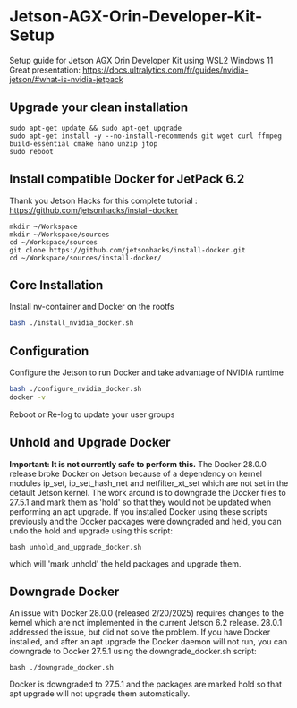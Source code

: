 # Jetson-AGX-Orin-Developer-Kit-Setup
Setup guide for Jetson AGX Orin Developer Kit using WSL2 Windows 11
Great presentation: https://docs.ultralytics.com/fr/guides/nvidia-jetson/#what-is-nvidia-jetpack

## Upgrade your clean installation
```shell
sudo apt-get update && sudo apt-get upgrade 
sudo apt-get install -y --no-install-recommends git wget curl ffmpeg build-essential cmake nano unzip jtop
sudo reboot
```

## Install compatible Docker for JetPack 6.2    
Thank you Jetson Hacks for this complete tutorial : https://github.com/jetsonhacks/install-docker

```shell
mkdir ~/Workspace
mkdir ~/Workspace/sources
cd ~/Workspace/sources
git clone https://github.com/jetsonhacks/install-docker.git
cd ~/Workspace/sources/install-docker/
```

## Core Installation
Install nv-container and Docker on the rootfs
```bash
bash ./install_nvidia_docker.sh
```

## Configuration
Configure the Jetson to run Docker and take advantage of NVIDIA runtime
```bash
bash ./configure_nvidia_docker.sh
docker -v
```
Reboot or Re-log to update your user groups

## Unhold and Upgrade Docker
**Important: It is not currently safe to perform this.** The Docker 28.0.0 release broke Docker on Jetson because of a dependency on kernel modules ip_set, ip_set_hash_net and netfilter_xt_set which are not set in the default Jetson kernel. The work around is to downgrade the Docker files to 27.5.1 and mark them as 'hold' so that they would not be updated when performing an apt upgrade. If you installed Docker using these scripts previously and the Docker packages were downgraded and held, you can undo the hold and upgrade using this script: 
```
bash unhold_and_upgrade_docker.sh
```
which will 'mark unhold' the held packages and upgrade them.

## Downgrade Docker
An issue with Docker 28.0.0 (released 2/20/2025) requires changes to the kernel which are not implemented in the current Jetson 6.2 release. 28.0.1 addressed the issue, but did not solve the problem. If you have Docker installed, and after an apt upgrade the Docker daemon will not run, you can downgrade to Docker 27.5.1 using the downgrade_docker.sh script:
```
bash ./downgrade_docker.sh
```
Docker is downgraded to 27.5.1 and the packages are marked hold so that apt upgrade will not upgrade them automatically.
